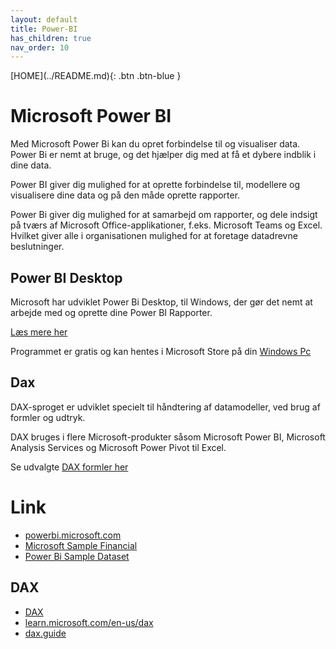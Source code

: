 ```yaml
---
layout: default
title: Power-BI
has_children: true
nav_order: 10
---
```


<span class="fs-1">
[HOME](../README.md){: .btn .btn-blue }
</span>

# Microsoft Power BI
Med Microsoft Power Bi kan du opret forbindelse til og visualiser data. Power Bi er nemt at bruge, og det hjælper dig med at få et dybere indblik i dine data.

Power BI giver dig mulighed for at oprette forbindelse til, modellere og visualisere dine data og på den måde oprette rapporter. 

Power Bi giver dig mulighed for at samarbejd om rapporter, og dele indsigt på tværs af Microsoft Office-applikationer, f.eks. Microsoft Teams og Excel. Hvilket giver alle i organisationen mulighed for at foretage datadrevne beslutninger.

## Power BI Desktop
Microsoft har udviklet Power Bi Desktop, til Windows, der gør det nemt at arbejde med og oprette dine Power BI Rapporter.

[Læs mere her](https://powerbi.microsoft.com/en-us/desktop/)

Programmet er gratis og kan hentes i Microsoft Store på din [Windows Pc](https://aka.ms/pbidesktopstore)

## Dax
DAX-sproget er udviklet specielt til håndtering af datamodeller, ved brug af formler og udtryk. 

DAX bruges i flere Microsoft-produkter såsom Microsoft Power BI, Microsoft Analysis Services og Microsoft Power Pivot til Excel.

Se udvalgte [DAX formler her](./dax.md)

# Link
- [powerbi.microsoft.com](https://powerbi.microsoft.com/da-dk/)
- [Microsoft Sample Financial](microsoft-sampel-financial.md)
- [Power Bi Sample Dataset](power_bi_sample-dataset.md)

## DAX
- [DAX](dax.md)
- [learn.microsoft.com/en-us/dax](https://learn.microsoft.com/en-us/dax)
- [dax.guide](https://dax.guide)
